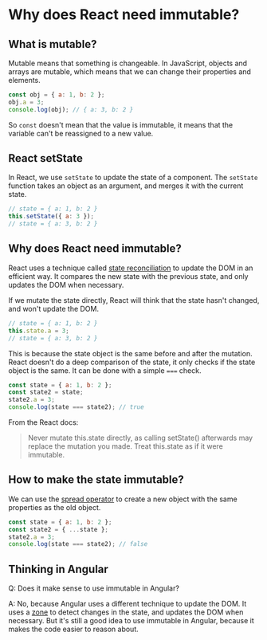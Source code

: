 # Why does React need immutable?

## What is mutable?

Mutable means that something is changeable. In JavaScript, objects and arrays are mutable, which means that we can change their properties and elements.

```javascript
const obj = { a: 1, b: 2 };
obj.a = 3;
console.log(obj); // { a: 3, b: 2 }
```

So `const` doesn't mean that the value is immutable, it means that the variable can't be reassigned to a new value.

## React setState

In React, we use `setState` to update the state of a component. The `setState` function takes an object as an argument, and merges it with the current state.

```javascript
// state = { a: 1, b: 2 }
this.setState({ a: 3 });
// state = { a: 3, b: 2 }
```

## Why does React need immutable?

React uses a technique called [state reconciliation](https://reactjs.org/docs/reconciliation.html) to update the DOM in an efficient way. It compares the new state with the previous state, and only updates the DOM when necessary.

If we mutate the state directly, React will think that the state hasn't changed, and won't update the DOM.

```javascript
// state = { a: 1, b: 2 }
this.state.a = 3;
// state = { a: 3, b: 2 }
```

This is because the state object is the same before and after the mutation. React doesn't do a deep comparison of the state, it only checks if the state object is the same. It can be done with a simple `===` check.

```javascript
const state = { a: 1, b: 2 };
const state2 = state;
state2.a = 3;
console.log(state === state2); // true
```

From the React docs:

> Never mutate this.state directly, as calling setState() afterwards may replace the mutation you made. Treat this.state as if it were immutable.

## How to make the state immutable?

We can use the [spread operator](https://developer.mozilla.org/en-US/docs/Web/JavaScript/Reference/Operators/Spread_syntax) to create a new object with the same properties as the old object.

```javascript
const state = { a: 1, b: 2 };
const state2 = { ...state };
state2.a = 3;
console.log(state === state2); // false
```

## Thinking in Angular

Q: Does it make sense to use immutable in Angular?

A: No, because Angular uses a different technique to update the DOM. It uses a [zone](https://angular.io/guide/zone) to detect changes in the state, and updates the DOM when necessary. But it's still a good idea to use immutable in Angular, because it makes the code easier to reason about.

